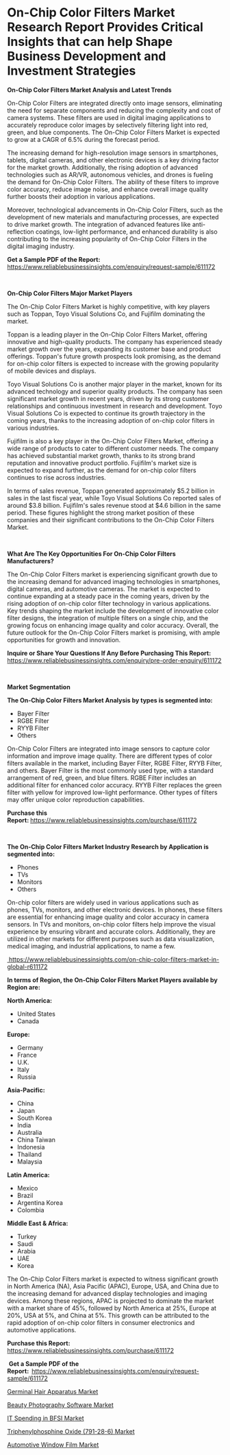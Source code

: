 <p><h1>On-Chip Color Filters Market Research Report Provides Critical Insights that can help Shape Business Development and Investment Strategies</h1></p><p><strong>On-Chip Color Filters Market Analysis and Latest Trends</strong></p>
<p><p>On-Chip Color Filters are integrated directly onto image sensors, eliminating the need for separate components and reducing the complexity and cost of camera systems. These filters are used in digital imaging applications to accurately reproduce color images by selectively filtering light into red, green, and blue components. The On-Chip Color Filters Market is expected to grow at a CAGR of 6.5% during the forecast period. </p><p>The increasing demand for high-resolution image sensors in smartphones, tablets, digital cameras, and other electronic devices is a key driving factor for the market growth. Additionally, the rising adoption of advanced technologies such as AR/VR, autonomous vehicles, and drones is fueling the demand for On-Chip Color Filters. The ability of these filters to improve color accuracy, reduce image noise, and enhance overall image quality further boosts their adoption in various applications.</p><p>Moreover, technological advancements in On-Chip Color Filters, such as the development of new materials and manufacturing processes, are expected to drive market growth. The integration of advanced features like anti-reflection coatings, low-light performance, and enhanced durability is also contributing to the increasing popularity of On-Chip Color Filters in the digital imaging industry.</p></p>
<p><strong>Get a Sample PDF of the Report:&nbsp;</strong> <a href="https://www.reliablebusinessinsights.com/enquiry/request-sample/611172">https://www.reliablebusinessinsights.com/enquiry/request-sample/611172</a></p>
<p>&nbsp;</p>
<p><strong>On-Chip Color Filters Major Market Players</strong></p>
<p><p>The On-Chip Color Filters Market is highly competitive, with key players such as Toppan, Toyo Visual Solutions Co, and Fujifilm dominating the market.</p><p>Toppan is a leading player in the On-Chip Color Filters Market, offering innovative and high-quality products. The company has experienced steady market growth over the years, expanding its customer base and product offerings. Toppan's future growth prospects look promising, as the demand for on-chip color filters is expected to increase with the growing popularity of mobile devices and displays.</p><p>Toyo Visual Solutions Co is another major player in the market, known for its advanced technology and superior quality products. The company has seen significant market growth in recent years, driven by its strong customer relationships and continuous investment in research and development. Toyo Visual Solutions Co is expected to continue its growth trajectory in the coming years, thanks to the increasing adoption of on-chip color filters in various industries.</p><p>Fujifilm is also a key player in the On-Chip Color Filters Market, offering a wide range of products to cater to different customer needs. The company has achieved substantial market growth, thanks to its strong brand reputation and innovative product portfolio. Fujifilm's market size is expected to expand further, as the demand for on-chip color filters continues to rise across industries.</p><p>In terms of sales revenue, Toppan generated approximately $5.2 billion in sales in the last fiscal year, while Toyo Visual Solutions Co reported sales of around $3.8 billion. Fujifilm's sales revenue stood at $4.6 billion in the same period. These figures highlight the strong market position of these companies and their significant contributions to the On-Chip Color Filters Market.</p></p>
<p>&nbsp;</p>
<p><strong>What Are The Key Opportunities For On-Chip Color Filters Manufacturers?</strong></p>
<p><p>The On-Chip Color Filters market is experiencing significant growth due to the increasing demand for advanced imaging technologies in smartphones, digital cameras, and automotive cameras. The market is expected to continue expanding at a steady pace in the coming years, driven by the rising adoption of on-chip color filter technology in various applications. Key trends shaping the market include the development of innovative color filter designs, the integration of multiple filters on a single chip, and the growing focus on enhancing image quality and color accuracy. Overall, the future outlook for the On-Chip Color Filters market is promising, with ample opportunities for growth and innovation.</p></p>
<p><strong>Inquire or Share Your Questions If Any Before Purchasing This Report:</strong> <a href="https://www.reliablebusinessinsights.com/enquiry/pre-order-enquiry/611172">https://www.reliablebusinessinsights.com/enquiry/pre-order-enquiry/611172</a></p>
<p>&nbsp;</p>
<p><strong>Market Segmentation</strong></p>
<p><strong>The On-Chip Color Filters Market Analysis by types is segmented into:</strong></p>
<p><ul><li>Bayer Filter</li><li>RGBE Filter</li><li>RYYB Filter</li><li>Others</li></ul></p>
<p><p>On-Chip Color Filters are integrated into image sensors to capture color information and improve image quality. There are different types of color filters available in the market, including Bayer Filter, RGBE Filter, RYYB Filter, and others. Bayer Filter is the most commonly used type, with a standard arrangement of red, green, and blue filters. RGBE Filter includes an additional filter for enhanced color accuracy. RYYB Filter replaces the green filter with yellow for improved low-light performance. Other types of filters may offer unique color reproduction capabilities.</p></p>
<p><strong>Purchase this Report:&nbsp;</strong><a href="https://www.reliablebusinessinsights.com/purchase/611172">https://www.reliablebusinessinsights.com/purchase/611172</a></p>
<p>&nbsp;</p>
<p><strong>The On-Chip Color Filters Market Industry Research by Application is segmented into:</strong></p>
<p><ul><li>Phones</li><li>TVs</li><li>Monitors</li><li>Others</li></ul></p>
<p><p>On-chip color filters are widely used in various applications such as phones, TVs, monitors, and other electronic devices. In phones, these filters are essential for enhancing image quality and color accuracy in camera sensors. In TVs and monitors, on-chip color filters help improve the visual experience by ensuring vibrant and accurate colors. Additionally, they are utilized in other markets for different purposes such as data visualization, medical imaging, and industrial applications, to name a few.</p></p>
<p><a href="https://www.reliablebusinessinsights.com/on-chip-color-filters-market-in-global-r611172">&nbsp;https://www.reliablebusinessinsights.com/on-chip-color-filters-market-in-global-r611172</a></p>
<p><strong>In terms of Region, the On-Chip Color Filters Market Players available by Region are:</strong></p>
<p>
    <p> <strong> North America: </strong>
        <ul>
            <li>United States</li>
            <li>Canada</li>
        </ul>
        </p> 
    <p> <strong> Europe: </strong>
        <ul>
            <li>Germany</li>
            <li>France</li>
            <li>U.K.</li>
            <li>Italy</li>
            <li>Russia</li>
        </ul>
        </p> 
    <p> <strong> Asia-Pacific: </strong>
        <ul>
            <li>China</li>
            <li>Japan</li>
            <li>South Korea</li>
            <li>India</li>
            <li>Australia</li>
            <li>China Taiwan</li>
            <li>Indonesia</li>
            <li>Thailand</li>
            <li>Malaysia</li>
        </ul>
        </p> 
    <p> <strong> Latin America: </strong>
        <ul>
            <li>Mexico</li>
            <li>Brazil</li>
            <li>Argentina Korea</li>
            <li>Colombia</li>
        </ul>
        </p> 
    <p> <strong> Middle East & Africa: </strong>
        <ul>
            <li>Turkey</li>
            <li>Saudi</li>
            <li>Arabia</li>
            <li>UAE</li>
            <li>Korea</li>
        </ul>
    </p>
    </p>
<p><p>The On-Chip Color Filters market is expected to witness significant growth in North America (NA), Asia Pacific (APAC), Europe, USA, and China due to the increasing demand for advanced display technologies and imaging devices. Among these regions, APAC is projected to dominate the market with a market share of 45%, followed by North America at 25%, Europe at 20%, USA at 5%, and China at 5%. This growth can be attributed to the rapid adoption of on-chip color filters in consumer electronics and automotive applications.</p></p>
<p><strong>Purchase this Report: </strong><a href="https://www.reliablebusinessinsights.com/purchase/611172">https://www.reliablebusinessinsights.com/purchase/611172</a></p>
<p>&nbsp;<strong>Get a Sample PDF of the Report:&nbsp;&nbsp;</strong><a href="https://www.reliablebusinessinsights.com/enquiry/request-sample/611172">https://www.reliablebusinessinsights.com/enquiry/request-sample/611172</a></p>
<p><strong></strong></p>
<p><p><a href="https://github.com/BerryGuann/Market-Research-Report-List-1/blob/main/germinal-hair-apparatus-market.md">Germinal Hair Apparatus Market</a></p><p><a href="https://github.com/Chiragrp22/Market-Research-Report-List-5/blob/main/beauty-photography-software-market.md">Beauty Photography Software Market</a></p><p><a href="https://www.linkedin.com/pulse/global-spending-bfsi-market-trends-insights-growth-opportunities-zal9e?trackingId=1Bgsf3Y6WbZGD2TyIwlhZA%3D%3D">IT Spending in BFSI Market</a></p><p><a href="https://medium.com/@sallyselcenk46/global-triphenylphosphine-oxide-791-28-6-industry-research-report-competitive-landscape-market-16ad5678fff4">Triphenylphosphine Oxide (791-28-6) Market</a></p><p><a href="https://medium.com/@neilrogers69/automotive-window-film-market-emerging-trends-and-future-prospects-for-period-from-2024-to-2031-499b93325385">Automotive Window Film Market</a></p></p>